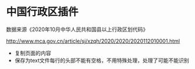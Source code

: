 # 中国行政区插件

数据来源《2020年10月中华人民共和国县以上行政区划代码》

http://www.mca.gov.cn/article/sj/xzqh/2020/2020/2020112010001.html

- 复制页面的内容
- 保存为text文件每行的头部不能有空格，不用特殊处理，处理了可能不能识别